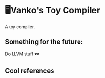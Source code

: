 # 🖥Vanko's Toy Compiler

A toy compiler.

## Something for the future:

Do LLVM stuff 🕶

## Cool references
